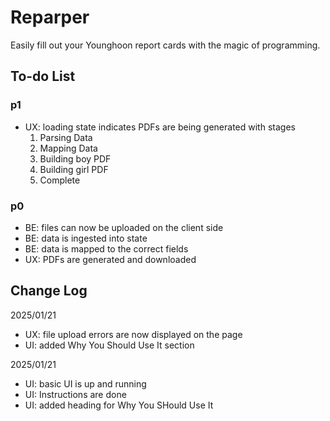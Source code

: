 # Reparper

Easily fill out your Younghoon report cards with the magic of programming.

## To-do List

### p1

-   UX: loading state indicates PDFs are being generated with stages
    1. Parsing Data
    2. Mapping Data
    3. Building boy PDF
    4. Building girl PDF
    5. Complete

### p0

-   BE: files can now be uploaded on the client side
-   BE: data is ingested into state
-   BE: data is mapped to the correct fields
-   UX: PDFs are generated and downloaded

## Change Log

2025/01/21

-   UX: file upload errors are now displayed on the page
-   UI: added Why You Should Use It section

2025/01/21

-   UI: basic UI is up and running
-   UI: Instructions are done
-   UI: added heading for Why You SHould Use It

